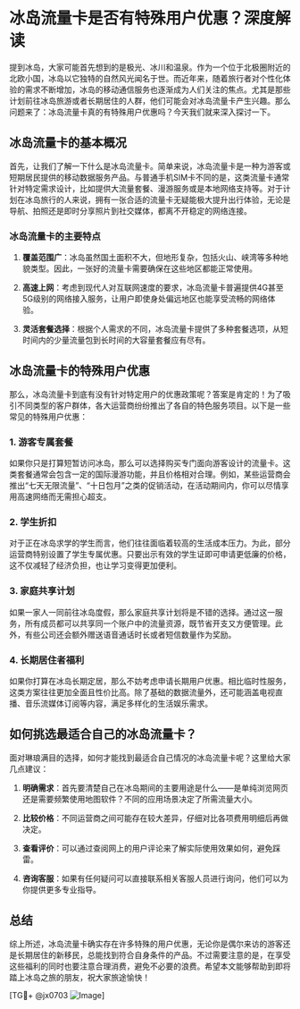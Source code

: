 # 冰岛流量卡是否有特殊用户优惠？深度解读

提到冰岛，大家可能首先想到的是极光、冰川和温泉。作为一个位于北极圈附近的北欧小国，冰岛以它独特的自然风光闻名于世。而近年来，随着旅行者对个性化体验的需求不断增加，冰岛的移动通信服务也逐渐成为人们关注的焦点。尤其是那些计划前往冰岛旅游或者长期居住的人群，他们可能会对冰岛流量卡产生兴趣。那么问题来了：冰岛流量卡真的有特殊用户优惠吗？今天我们就来深入探讨一下。

## 冰岛流量卡的基本概况

首先，让我们了解一下什么是冰岛流量卡。简单来说，冰岛流量卡是一种为游客或短期居民提供的移动数据服务产品。与普通手机SIM卡不同的是，这类流量卡通常针对特定需求设计，比如提供大流量套餐、漫游服务或是本地网络支持等。对于计划在冰岛旅行的人来说，拥有一张合适的流量卡无疑能极大提升出行体验，无论是导航、拍照还是即时分享照片到社交媒体，都离不开稳定的网络连接。

### 冰岛流量卡的主要特点

1. **覆盖范围广**：冰岛虽然国土面积不大，但地形复杂，包括火山、峡湾等多种地貌类型。因此，一张好的流量卡需要确保在这些地区都能正常使用。
   
2. **高速上网**：考虑到现代人对互联网速度的要求，冰岛流量卡普遍提供4G甚至5G级别的网络接入服务，让用户即使身处偏远地区也能享受流畅的网络体验。

3. **灵活套餐选择**：根据个人需求的不同，冰岛流量卡提供了多种套餐选项，从短时间内的少量流量包到长时间的大容量套餐应有尽有。

## 冰岛流量卡的特殊用户优惠

那么，冰岛流量卡到底有没有针对特定用户的优惠政策呢？答案是肯定的！为了吸引不同类型的客户群体，各大运营商纷纷推出了各自的特色服务项目。以下是一些常见的特殊用户优惠：

### 1. 游客专属套餐

如果你只是打算短暂访问冰岛，那么可以选择购买专门面向游客设计的流量卡。这类套餐通常会包含一定的国际漫游功能，并且价格相对合理。例如，某些运营商会推出“七天无限流量”、“十日包月”之类的促销活动，在活动期间内，你可以尽情享用高速网络而无需担心超支。

### 2. 学生折扣

对于正在冰岛求学的学生而言，他们往往面临着较高的生活成本压力。为此，部分运营商特别设置了学生专属优惠。只要出示有效的学生证即可申请更低廉的价格，这不仅减轻了经济负担，也让学习变得更加便利。

### 3. 家庭共享计划

如果一家人一同前往冰岛度假，那么家庭共享计划将是不错的选择。通过这一服务，所有成员都可以共享同一个账户中的流量资源，既节省开支又方便管理。此外，有些公司还会额外赠送语音通话时长或者短信数量作为奖励。

### 4. 长期居住者福利

如果你打算在冰岛长期定居，那么不妨考虑申请长期用户优惠。相比临时性服务，这类方案往往更加全面且性价比高。除了基础的数据流量外，还可能涵盖电视直播、音乐流媒体订阅等内容，满足多样化的生活娱乐需求。

## 如何挑选最适合自己的冰岛流量卡？

面对琳琅满目的选择，如何才能找到最适合自己情况的冰岛流量卡呢？这里给大家几点建议：

1. **明确需求**：首先要清楚自己在冰岛期间的主要用途是什么——是单纯浏览网页还是需要频繁使用地图软件？不同的应用场景决定了所需流量大小。

2. **比较价格**：不同运营商之间可能存在较大差异，仔细对比各项费用明细后再做决定。

3. **查看评价**：可以通过查阅网上的用户评论来了解实际使用效果如何，避免踩雷。

4. **咨询客服**：如果有任何疑问可以直接联系相关客服人员进行询问，他们可以为你提供更多专业指导。

## 总结

综上所述，冰岛流量卡确实存在许多特殊的用户优惠，无论你是偶尔来访的游客还是长期居住的新移民，总能找到符合自身条件的产品。不过需要注意的是，在享受这些福利的同时也要注意合理消费，避免不必要的浪费。希望本文能够帮助到即将踏上冰岛之旅的朋友，祝大家旅途愉快！

[TG💪+ @jx0703 ![Image](https://github.com/user-attachments/assets/dbca1d08-cadb-493c-b0ec-ad6f7a83f270)]